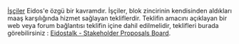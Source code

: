 [İşçiler](introduction/workers) Eidos'e özgü bir kavramdır. İşçiler, blok zincirinin kendisinden aldıkları maaş karşılığında hizmet sağlayan tekliflerdir. Teklifin amacını açıklayan bir web veya forum bağlantısı teklifin içine dahil edilmelidir, teklifleri burada görebilirsiniz :  [Eidostalk - Stakeholder Proposals Board](https://forum.eidos.one/index.php/board,75.0.html).
